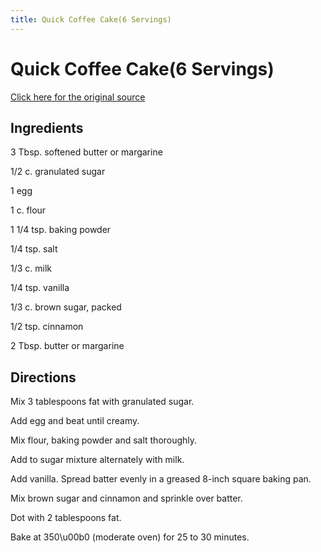 ```yaml
---
title: Quick Coffee Cake(6 Servings)  
---
```


<head>
<meta charset="UTF-8">
</head>
<h1>Quick Coffee Cake(6 Servings)  </h1>
<a href="http://www.cookbooks.com/Recipe-Details.aspx?id=532166/">Click here for the original source</a>
<h2>Ingredients</h2>
<p></p>
<p>3 Tbsp. softened butter or margarine</p>
<p> </p>
<p>1/2 c. granulated sugar</p>
<p> </p>
<p>1 egg</p>
<p> </p>
<p>1 c. flour</p>
<p> </p>
<p>1 1/4 tsp. baking powder</p>
<p> </p>
<p>1/4 tsp. salt</p>
<p> </p>
<p>1/3 c. milk</p>
<p> </p>
<p>1/4 tsp. vanilla</p>
<p> </p>
<p>1/3 c. brown sugar, packed</p>
<p> </p>
<p>1/2 tsp. cinnamon</p>
<p> </p>
<p>2 Tbsp. butter or margarine</p>
<p></p>
<h2>Directions</h2>

<p></p>
<p>Mix 3 tablespoons fat with granulated sugar.</p>
<p> </p>
<p>Add egg and beat until creamy.</p>
<p> </p>
<p>Mix flour, baking powder and salt thoroughly.</p>
<p> </p>
<p>Add to sugar mixture alternately with milk.</p>
<p> </p>
<p>Add vanilla. Spread batter evenly in a greased 8-inch square baking pan.</p>
<p> </p>
<p>Mix brown sugar and cinnamon and sprinkle over batter.</p>
<p> </p>
<p>Dot with 2 tablespoons fat.</p>
<p> </p>
<p>Bake at 350\u00b0 (moderate oven) for 25 to 30 minutes.</p>
<p></p>
